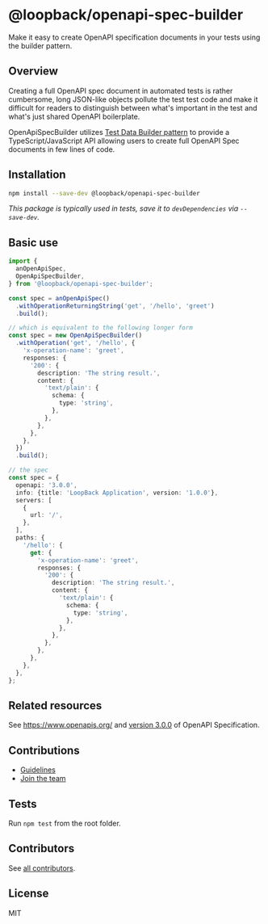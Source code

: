 # @loopback/openapi-spec-builder

Make it easy to create OpenAPI specification documents in your tests using the
builder pattern.

## Overview

Creating a full OpenAPI spec document in automated tests is rather cumbersome,
long JSON-like objects pollute the test test code and make it difficult for
readers to distinguish between what's important in the test and what's just
shared OpenAPI boilerplate.

OpenApiSpecBuilder utilizes
[Test Data Builder pattern](http://www.natpryce.com/articles/000714.html) to
provide a TypeScript/JavaScript API allowing users to create full OpenAPI Spec
documents in few lines of code.

## Installation

```sh
npm install --save-dev @loopback/openapi-spec-builder
```

_This package is typically used in tests, save it to `devDependencies` via
`--save-dev`._

## Basic use

```ts
import {
  anOpenApiSpec,
  OpenApiSpecBuilder,
} from '@loopback/openapi-spec-builder';

const spec = anOpenApiSpec()
  .withOperationReturningString('get', '/hello', 'greet')
  .build();

// which is equivalent to the following longer form
const spec = new OpenApiSpecBuilder()
  .withOperation('get', '/hello', {
    'x-operation-name': 'greet',
    responses: {
      '200': {
        description: 'The string result.',
        content: {
          'text/plain': {
            schema: {
              type: 'string',
            },
          },
        },
      },
    },
  })
  .build();

// the spec
const spec = {
  openapi: '3.0.0',
  info: {title: 'LoopBack Application', version: '1.0.0'},
  servers: [
    {
      url: '/',
    },
  ],
  paths: {
    '/hello': {
      get: {
        'x-operation-name': 'greet',
        responses: {
          '200': {
            description: 'The string result.',
            content: {
              'text/plain': {
                schema: {
                  type: 'string',
                },
              },
            },
          },
        },
      },
    },
  },
};
```

## Related resources

See <https://www.openapis.org/> and
[version 3.0.0](https://github.com/OAI/OpenAPI-Specification/blob/master/versions/3.0.0.md)
of OpenAPI Specification.

## Contributions

- [Guidelines](https://github.com/strongloop/loopback-next/blob/master/docs/CONTRIBUTING.md)
- [Join the team](https://github.com/strongloop/loopback-next/issues/110)

## Tests

Run `npm test` from the root folder.

## Contributors

See
[all contributors](https://github.com/strongloop/loopback-next/graphs/contributors).

## License

MIT
